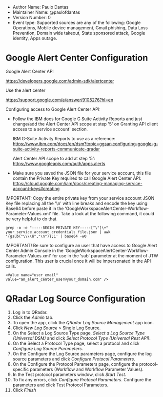 - Author Name: Paulo Dantas
- Maintainer Name: @paulofdantas
- Version Number: 0
- Event type: Supported sources are any of the following: Google Operations, Mobile device management, Gmail phishing, Data Loss Prevention, Domain wide takeout, State sponsored attack, Google identity, Apps outage.

# Google Alert Center Configuration

Google Alert Center API

https://developers.google.com/admin-sdk/alertcenter

Use the alert center

https://support.google.com/a/answer/9105276?hl=en

Configuring access to Google Alert Center API:

- Follow the IBM docs for Google G Suite Activity Reports and just change/add the Alert Center API scope at step '5' on Granting API client access to a service account' section.

    IBM G-Suite Activity Reports to use as a reference: https://www.ibm.com/docs/en/dsm?topic=ggsar-configuring-google-g-suite-activity-reports-communicate-qradar
    
    Alert Center API scope to add at step '5': https://www.googleapis.com/auth/apps.alerts
    
- Make sure you saved the JSON file for your service account, this file contain the Private Key required to call Google Alert Center API: https://cloud.google.com/iam/docs/creating-managing-service-account-keys#creating
    
IMPORTANT: Copy the entire private key from your service account JSON Key file replacing all the '\n' with line breaks and encode the key using Base64 before paste it in the 'GoogleWorkspaceAlertCenter-Workflow-Parameter-Values.xml' file. Take a look at the following command, it could be very helpful to do that.

    grep -o -e "-----BEGIN PRIVATE KEY-----[^\"]\+" your_service_account_credentials_file.json | awk '{gsub("\\\\n","\n")};1' | base64 -w0

IMPORTANT! Be sure to configure an user that have access to Google Alert Center Admin Console in the 'GoogleWorkspaceAlertCenter-Workflow-Parameter-Values.xml' for use in the 'sub' parameter at the moment of JTW configuration. This user is crucial once it will be impersonated in the API calls.

    <Value name="user_email"    value="an_alert_center_user@your_domain.com" />


# QRadar Log Source Configuration

1. Log in to QRadar.
2. Click the _Admin_ tab.
3. To open the app, click the _QRadar Log Source Management_ app icon.
4. Click _New Log Source_ > Single Log Source.
5. On the Select a Log Source Type page, _Select a Log Source Type (Universal DSM)_ and click _Select Protocol Type (Universal Rest API)_.
6. On the Select a Protocol Type page, select a protocol and click _Configure Log Source Parameters_.
7. On the Configure the Log Source parameters page, configure the log source parameters and click _Configure Protocol
Parameters_.
8. On the Configure the Protocol Parameters page, configure the protocol-specific parameters (Workflow and Workflow
Parameter Values). 
9. In the Test protocol parameters window, click _Start Test_.
10. To fix any errors, click _Configure Protocol Parameters_. Configure the parameters and click Test Protocol Parameters.
11. Click _Finish_
